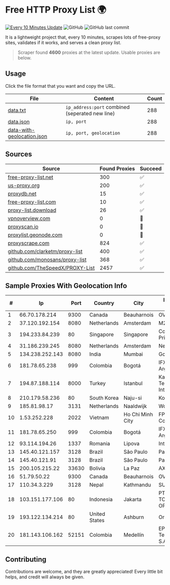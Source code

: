 
# Free HTTP Proxy List 🌍

[![Every 10 Minutes Update](https://github.com/mertguvencli/http-proxy-list/actions/workflows/main.yml/badge.svg?branch=main)](https://github.com/mertguvencli/http-proxy-list/actions/workflows/main.yml)
![GitHub](https://img.shields.io/github/license/mertguvencli/http-proxy-list)
![GitHub last commit](https://img.shields.io/github/last-commit/mertguvencli/http-proxy-list)

It is a lightweight project that, every 10 minutes, scrapes lots of free-proxy sites, validates if it works, and serves a clean proxy list.


> Scraper found **4600** proxies at the latest update. Usable proxies are below.

## Usage

Click the file format that you want and copy the URL.


|File|Content|Count|
|----|-------|-----|
|[data.txt](https://raw.githubusercontent.com/mertguvencli/http-proxy-list/main/proxy-list/data.txt)|`ip_address:port` combined (seperated new line)|288|
|[data.json](https://raw.githubusercontent.com/mertguvencli/http-proxy-list/main/proxy-list/data.json)|`ip, port`|288|
|[data-with-geolocation.json](https://raw.githubusercontent.com/mertguvencli/http-proxy-list/main/proxy-list/data-with-geolocation.json)|`ip, port, geolocation`|288|

## Sources

|Source|Found Proxies|Succeed|
|------|-------------|-------|
|[free-proxy-list.net](https://free-proxy-list.net)|300|✅|
|[us-proxy.org](https://www.us-proxy.org)|200|✅|
|[proxydb.net](http://proxydb.net)|15|✅|
|[free-proxy-list.com](https://free-proxy-list.com/?page=&port=&type%5B%5D=http&type%5B%5D=https&up_time=0&search=Search)|10|✅|
|[proxy-list.download](https://www.proxy-list.download/HTTP)|26|✅|
|[vpnoverview.com](https://vpnoverview.com/privacy/anonymous-browsing/free-proxy-servers)|0|🚫|
|[proxyscan.io](https://www.proxyscan.io)|0|🚫|
|[proxylist.geonode.com](https://proxylist.geonode.com/api/proxy-list?limit=300&page=1&sort_by=lastChecked&sort_type=desc&protocols=http,https)|0|🚫|
|[proxyscrape.com](https://api.proxyscrape.com/v2/?request=displayproxies&protocol=http&timeout=10000&country=all&ssl=all&anonymity=all)|824|✅|
|[github.com/clarketm/proxy-list](https://raw.githubusercontent.com/clarketm/proxy-list/master/proxy-list-raw.txt)|400|✅|
|[github.com/monosans/proxy-list](https://raw.githubusercontent.com/monosans/proxy-list/main/proxies/http.txt)|368|✅|
|[github.com/TheSpeedX/PROXY-List](https://raw.githubusercontent.com/TheSpeedX/PROXY-List/master/http.txt)|2457|✅|


## Sample Proxies With Geolocation Info

|#|Ip|Port|Country|City|Internet Service Provider|
|-|--|----|-------|----|-------------------------|
|1|66.70.178.214|9300|Canada|Beauharnois|OVH SAS|
|2|37.120.192.154|8080|Netherlands|Amsterdam|M247 Europe SRL|
|3|194.233.84.239|80|Singapore|Singapore|Contabo Asia Private Limited|
|4|31.186.239.245|8080|Netherlands|Amsterdam|NetSkope Inc|
|5|134.238.252.143|8080|India|Mumbai|Google LLC|
|6|181.78.65.238|999|Colombia|Bogotá|IFX Networks Argentina S.R.L|
|7|194.87.188.114|8000|Turkey|Istanbul|Kadir Huseyin Tezcan Nosspeed Internet Teknolojileri|
|8|210.179.58.236|80|South Korea|Naju-si|Korea Telecom|
|9|185.81.98.17|3131|Netherlands|Naaldwijk|WorldStream B.V.|
|10|1.53.252.228|2022|Vietnam|Ho Chi Minh City|FPT Telecom Company|
|11|181.78.65.250|999|Colombia|Bogotá|IFX Networks Argentina S.R.L|
|12|93.114.194.26|1337|Romania|Lipova|Interkvm Host SRL|
|13|145.40.121.157|3128|Brazil|São Paulo|Packet Host, Inc.|
|14|145.40.121.91|3128|Brazil|São Paulo|Packet Host, Inc.|
|15|200.105.215.22|33630|Bolivia|La Paz|AXS Bolivia S. A.|
|16|51.79.50.22|9300|Canada|Beauharnois|OVH SAS|
|17|110.34.3.229|3128|Nepal|Kathmandu|SUBISU C7|
|18|103.151.177.106|80|Indonesia|Jakarta|PT JASAMARGA TOLLROAD OPERATOR|
|19|193.122.134.214|80|United States|Ashburn|Oracle Corporation|
|20|181.143.106.162|52151|Colombia|Medellín|EPM Telecomunicaciones S.A. E.S.P.|



## Contributing

Contributions are welcome, and they are greatly appreciated! Every
little bit helps, and credit will always be given.

